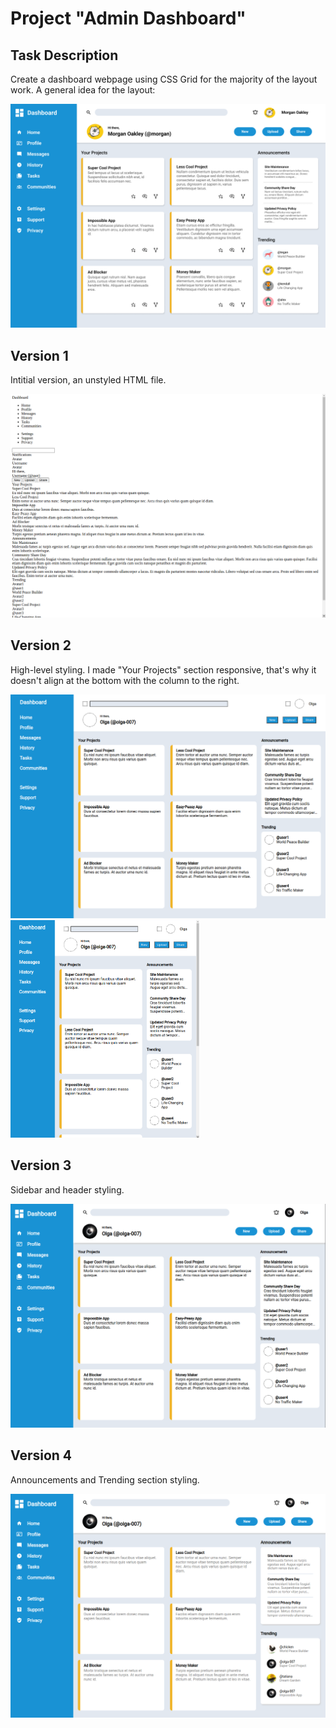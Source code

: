 # Project "Admin Dashboard"

## Task Description
Create a dashboard webpage using CSS Grid for the majority of the layout work. A general idea for the layout:

<img src="./example.png">


## Version 1 
Intitial version, an unstyled HTML file.

<img src="./versions/version1.png">


## Version 2 
High-level styling. I made "Your Projects" section responsive, that's why it doesn't align at the bottom with the column to the right.

<img src="./versions/version2a.png">

<img width="60%" src="./versions/version2b.png">


## Version 3
Sidebar and header styling.

<img src="./versions/version3.png">


## Version 4
Announcements and Trending section styling.

<img src="./versions/version4.png">
